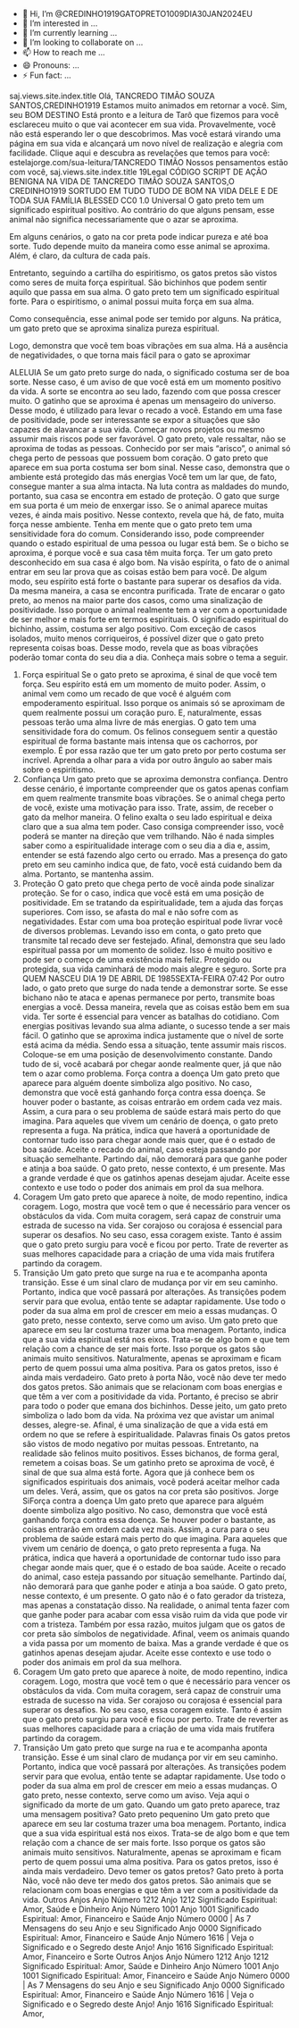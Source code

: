 - 👋 Hi, I’m @CREDINHO1919GATOPRETO1009DIA30JAN2024EU
- 👀 I’m interested in ...
- 🌱 I’m currently learning ...
- 💞️ I’m looking to collaborate on ...
- 📫 How to reach me ...
- 😄 Pronouns: ...
- ⚡ Fun fact: ...
<!---COMECA HOJE DOMINGO DIA 04/02/2024 AS14:05GANHOU VENCE A EQUPE AZUL CREDINHO1919 LEVANDO A MELHOR SEMPRE
CREDINHO1919GATOPRETO1009DIA30JAN2024EU/CREDINHO1919GATOPRETO1009DIA30JAN2024EU is a ✨ special ✨ repository because its `README.md` (this file) appears on your GitHub profile.
You can click the Preview link to take a look at your changes.
--->
saj.views.site.index.title
Olá, TANCREDO TIMÃO SOUZA SANTOS,CREDINHO1919
Estamos muito animados em retornar a você.
Sim, seu BOM DESTINO Está pronto e a leitura de Tarô que fizemos para você esclareceu muito o que vai acontecer em sua vida.
Provavelmente, você não está esperando ler o que descobrimos.
Mas você estará virando uma página em sua vida e alcançará um novo nível de realização e alegria com facilidade.
Clique aqui e descubra as revelações que temos para você:
estelajorge.com/sua-leitura/TANCREDO TIMÃO
Nossos pensamentos estão com você,
saj.views.site.index.title
19Legal CÓDIGO SCRIPT DE AÇÃO BENIGNA NA VIDA DE TANCREDO TIMÃO SOUZA SANTOS,O CREDINHO1919 SORTUDO EM TUDO TUDO DE BOM NA VIDA DELE E DE TODA SUA FAMÍLIA BLESSED 
CC0 1.0 Universal
O gato preto tem um significado espiritual positivo. Ao contrário do que alguns pensam, esse animal não significa necessariamente que o azar se aproxima. 

Em alguns cenários, o gato na cor preta pode indicar pureza e até boa sorte. Tudo depende muito da maneira como esse animal se aproxima. Além, é claro, da cultura de cada país. 

Entretanto, seguindo a cartilha do espiritismo, os gatos pretos são vistos como seres de muita força espiritual. São bichinhos que podem sentir aquilo que passa em sua alma. 
O gato preto tem um significado espiritual forte. Para o espiritismo, o animal possui muita força em sua alma. 

Como consequência, esse animal pode ser temido por alguns. Na prática, um gato preto que se aproxima sinaliza pureza espiritual. 

Logo, demonstra que você tem boas vibrações em sua alma. Há a ausência de negatividades, o que torna mais fácil para o gato se aproximar

ALELUIA Se um gato preto surge do nada, o significado costuma ser de boa sorte. Nesse caso, é um aviso de que você está em um momento positivo da vida. 
A sorte se encontra ao seu lado, fazendo com que possa crescer muito. O gatinho que se aproxima é apenas um mensageiro do universo. Desse modo, é utilizado para levar o recado a você. 
Estando em uma fase de positividade, pode ser interessante se expor a situações que são capazes de alavancar a sua vida. Começar novos projetos ou mesmo assumir mais riscos pode ser favorável. 
O gato preto, vale ressaltar, não se aproxima de todas as pessoas. Conhecido por ser mais “arisco”, o animal só chega perto de pessoas que possuem bom coração.
O gato preto que aparece em sua porta costuma ser bom sinal. Nesse caso, demonstra que o ambiente está protegido das más energias
Você tem um lar que, de fato, consegue manter a sua alma intacta. Na luta contra as maldades do mundo, portanto, sua casa se encontra em estado de proteção. 
O gato que surge em sua porta é um meio de enxergar isso. Se o animal aparece muitas vezes, é ainda mais positivo. 
Nesse contexto, revela que há, de fato, muita força nesse ambiente. Tenha em mente que o gato preto tem uma sensitividade fora do comum. 
Considerando isso, pode compreender quando o estado espiritual de uma pessoa ou lugar está bem. Se o bicho se aproxima, é porque você e sua casa têm muita força.
Ter um gato preto desconhecido em sua casa é algo bom. Na visão espírita, o fato de o animal entrar em seu lar prova que as coisas estão bem para você. 
De algum modo, seu espírito está forte o bastante para superar os desafios da vida. Da mesma maneira, a casa se encontra purificada. 
Trate de encarar o gato preto, ao menos na maior parte dos casos, como uma sinalização de positividade. 
Isso porque o animal realmente tem a ver com a oportunidade de ser melhor e mais forte em termos espirituais. 
O significado espiritual do bichinho, assim, costuma ser algo positivo. Com exceção de casos isolados, muito menos corriqueiros, é possível dizer que o gato preto representa coisas boas. 
Desse modo, revela que as boas vibrações poderão tomar conta do seu dia a dia. Conheça mais sobre o tema a seguir.
1) Força espiritual
Se o gato preto se aproxima, é sinal de que você tem força. Seu espírito está em um momento de muito poder. 
Assim, o animal vem como um recado de que você é alguém com empoderamento espiritual. Isso porque os animais só se aproximam de quem realmente possui um coração puro. 
E, naturalmente, essas pessoas terão uma alma livre de más energias. O gato tem uma sensitividade fora do comum. 
Os felinos conseguem sentir a questão espiritual de forma bastante mais intensa que os cachorros, por exemplo. 
É por essa razão que ter um gato preto por perto costuma ser incrível. Aprenda a olhar para a vida por outro ângulo ao saber mais sobre o espiritismo.
2) Confiança
Um gato preto que se aproxima demonstra confiança. Dentro desse cenário, é importante compreender que os gatos apenas confiam em quem realmente transmite boas vibrações. 
Se o animal chega perto de você, existe uma motivação para isso. Trate, assim, de receber o gato da melhor maneira. 
O felino exalta o seu lado espiritual e deixa claro que a sua alma tem poder. Caso consiga compreender isso, você poderá se manter na direção que vem trilhando. 
Não é nada simples saber como a espiritualidade interage com o seu dia a dia e, assim, entender se está fazendo algo certo ou errado. 
Mas a presença do gato preto em seu caminho indica que, de fato, você está cuidando bem da alma. Portanto, se mantenha assim.
3) Proteção
O gato preto que chega perto de você ainda pode sinalizar proteção. Se for o caso, indica que você está em uma posição de positividade. Em se tratando da espiritualidade, tem a ajuda das forças superiores. 
Com isso, se afasta do mal e não sofre com as negatividades. Estar com uma boa proteção espiritual pode livrar você de diversos problemas. 
Levando isso em conta, o gato preto que transmite tal recado deve ser festejado. Afinal, demonstra que seu lado espiritual passa por um momento de solidez. 
Isso é muito positivo e pode ser o começo de uma existência mais feliz. Protegido ou protegida, sua vida caminhará de modo mais alegre e seguro.
 Sorte pra QUEM NASCEU DIA 19 DE ABRIL DE 1985SEXTA-FEIRA 07:42
Por outro lado, o gato preto que surge do nada tende a demonstrar sorte. Se esse bichano não te ataca e apenas permanece por perto, transmite boas energias a você. 
Dessa maneira, revela que as coisas estão bem em sua vida. Ter sorte é essencial para vencer as batalhas do cotidiano. Com energias positivas levando sua alma adiante, o sucesso tende a ser mais fácil. 
O gatinho que se aproxima indica justamente que o nível de sorte está acima da média. Sendo essa a situação, tente assumir mais riscos. 
Coloque-se em uma posição de desenvolvimento constante. Dando tudo de si, você acabará por chegar aonde realmente quer, já que não tem o azar como problema.
Força contra a doença
Um gato preto que aparece para alguém doente simboliza algo positivo.
No caso, demonstra que você está ganhando força contra essa doença. Se houver poder o bastante, as coisas entrarão em ordem cada vez mais. 
Assim, a cura para o seu problema de saúde estará mais perto do que imagina. Para aqueles que vivem um cenário de doença, o gato preto representa a fuga. 
Na prática, indica que haverá a oportunidade de contornar tudo isso para chegar aonde mais quer, que é o estado de boa saúde. 
Aceite o recado do animal, caso esteja passando por situação semelhante. Partindo daí, não demorará para que ganhe poder e atinja a boa saúde. O gato preto, nesse contexto, é um presente.
Mas a grande verdade é que os gatinhos apenas desejam ajudar. Aceite esse contexto e use todo o poder dos animais em prol da sua melhora.
8) Coragem
Um gato preto que aparece à noite, de modo repentino, indica coragem. Logo, mostra que você tem o que é necessário para vencer os obstáculos da vida.
Com muita coragem, será capaz de construir uma estrada de sucesso na vida. Ser corajoso ou corajosa é essencial para superar os desafios. 
No seu caso, essa coragem existe. Tanto é assim que o gato preto surgiu para você e ficou por perto. 
Trate de reverter as suas melhores capacidade para a criação de uma vida mais frutífera partindo da coragem.
9) Transição
Um gato preto que surge na rua e te acompanha aponta transição. Esse é um sinal claro de mudança por vir em seu caminho.
Portanto, indica que você passará por alterações. As transições podem servir para que evolua, então tente se adaptar rapidamente.
Use todo o poder da sua alma em prol de crescer em meio a essas mudanças. O gato preto, nesse contexto, serve como um aviso.
Um gato preto que aparece em seu lar costuma trazer uma boa menagem. Portanto, indica que a sua vida espiritual está nos eixos.
Trata-se de algo bom e que tem relação com a chance de ser mais forte. Isso porque os gatos são animais muito sensitivos.
Naturalmente, apenas se aproximam e ficam perto de quem possui uma alma positiva. Para os gatos pretos, isso é ainda mais verdadeiro.
Gato preto à porta
Não, você não deve ter medo dos gatos pretos. São animais que se relacionam com boas energias e que têm a ver com a positividade da vida.
Portanto, é preciso se abrir para todo o poder que emana dos bichinhos. Desse jeito, um gato preto simboliza o lado bom da vida.
Na próxima vez que avistar um animal desses, alegre-se. Afinal, é uma sinalização de que a vida está em ordem no que se refere à espiritualidade.
Palavras finais
Os gatos pretos são vistos de modo negativo por muitas pessoas. Entretanto, na realidade são felinos muito positivos.
Esses bichanos, de forma geral, remetem a coisas boas. Se um gatinho preto se aproxima de você, é sinal de que sua alma está forte.
Agora que já conhece bem os significados espirituais dos animais, você poderá aceitar melhor cada um deles. Verá, assim, que os gatos na cor preta são positivos.
Jorge SiForça contra a doença
Um gato preto que aparece para alguém doente simboliza algo positivo.
No caso, demonstra que você está ganhando força contra essa doença. Se houver poder o bastante, as coisas entrarão em ordem cada vez mais. 
Assim, a cura para o seu problema de saúde estará mais perto do que imagina. Para aqueles que vivem um cenário de doença, o gato preto representa a fuga. 
Na prática, indica que haverá a oportunidade de contornar tudo isso para chegar aonde mais quer, que é o estado de boa saúde. 
Aceite o recado do animal, caso esteja passando por situação semelhante. Partindo daí, não demorará para que ganhe poder e atinja a boa saúde. O gato preto, nesse contexto, é um presente.
O gato não é o fato gerador da tristeza, mas apenas a constatação disso. Na realidade, o animal tenta fazer com que ganhe poder para acabar com essa visão ruim da vida que pode vir com a tristeza. 
Também por essa razão, muitos julgam que os gatos de cor preta são símbolos de negatividade. Afinal, veem os animais quando a vida passa por um momento de baixa. 
Mas a grande verdade é que os gatinhos apenas desejam ajudar. Aceite esse contexto e use todo o poder dos animais em prol da sua melhora.
8) Coragem
Um gato preto que aparece à noite, de modo repentino, indica coragem. Logo, mostra que você tem o que é necessário para vencer os obstáculos da vida. 
Com muita coragem, será capaz de construir uma estrada de sucesso na vida. Ser corajoso ou corajosa é essencial para superar os desafios. 
No seu caso, essa coragem existe. Tanto é assim que o gato preto surgiu para você e ficou por perto. 
Trate de reverter as suas melhores capacidade para a criação de uma vida mais frutífera partindo da coragem.
9) Transição
Um gato preto que surge na rua e te acompanha aponta transição. Esse é um sinal claro de mudança por vir em seu caminho.
Portanto, indica que você passará por alterações. As transições podem servir para que evolua, então tente se adaptar rapidamente.
Use todo o poder da sua alma em prol de crescer em meio a essas mudanças. O gato preto, nesse contexto, serve como um aviso.
Veja aqui o significado da morte de um gato.
Quando um gato preto aparece, traz uma mensagem positiva?
Gato preto pequenino
Um gato preto que aparece em seu lar costuma trazer uma boa menagem. Portanto, indica que a sua vida espiritual está nos eixos.
Trata-se de algo bom e que tem relação com a chance de ser mais forte. Isso porque os gatos são animais muito sensitivos.
Naturalmente, apenas se aproximam e ficam perto de quem possui uma alma positiva. Para os gatos pretos, isso é ainda mais verdadeiro.
Devo temer os gatos pretos?
Gato preto à porta
Não, você não deve ter medo dos gatos pretos. São animais que se relacionam com boas energias e que têm a ver com a positividade da vida.
Outros Anjos
Anjo Número 1212
Anjo 1212 Significado Espiritual: Amor, Saúde e Dinheiro
Anjo Número 1001
Anjo 1001 Significado Espiritual: Amor, Financeiro e Saúde
Anjo Número 0000 | As 7 Mensagens do seu Anjo e seu Significado
Anjo 0000 Significado Espiritual: Amor, Financeiro e Saúde
Anjo Número 1616 | Veja o Significado e o Segredo deste Anjo!
Anjo 1616 Significado Espiritual: Amor, Financeiro e Sorte
Outros Anjos
Anjo Número 1212
Anjo 1212 Significado Espiritual: Amor, Saúde e Dinheiro
Anjo Número 1001
Anjo 1001 Significado Espiritual: Amor, Financeiro e Saúde
Anjo Número 0000 | As 7 Mensagens do seu Anjo e seu Significado
Anjo 0000 Significado Espiritual: Amor, Financeiro e Saúde
Anjo Número 1616 | Veja o Significado e o Segredo deste Anjo!
Anjo 1616 Significado Espiritual: Amor, 
